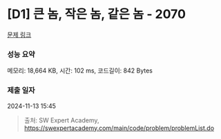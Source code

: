 # [D1] 큰 놈, 작은 놈, 같은 놈 - 2070 

[문제 링크](https://swexpertacademy.com/main/code/problem/problemDetail.do?contestProbId=AV5QQ6qqA40DFAUq) 

### 성능 요약

메모리: 18,664 KB, 시간: 102 ms, 코드길이: 842 Bytes

### 제출 일자

2024-11-13 15:45



> 출처: SW Expert Academy, https://swexpertacademy.com/main/code/problem/problemList.do